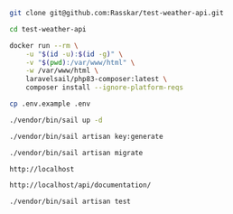 ```bash
git clone git@github.com:Rasskar/test-weather-api.git
```
```bash
cd test-weather-api
```
```bash
docker run --rm \
    -u "$(id -u):$(id -g)" \
    -v "$(pwd):/var/www/html" \
    -w /var/www/html \
    laravelsail/php83-composer:latest \
    composer install --ignore-platform-reqs
```
```bash
cp .env.example .env
```
```bash
./vendor/bin/sail up -d
```
```bash
./vendor/bin/sail artisan key:generate
```
```bash
./vendor/bin/sail artisan migrate
```
```bash
http://localhost
```
```bash
http://localhost/api/documentation/
```
```bash
./vendor/bin/sail artisan test
```
